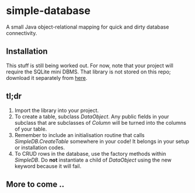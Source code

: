 # simple-database
A small Java object-relational mapping for quick and dirty database connectivity.

## Installation
This stuff is still being worked out. For now, note that your project will require the SQLite mini DBMS. That library is not stored on this repo; download it separately from [here](https://bitbucket.org/xerial/sqlite-jdbc/downloads).

## tl;dr
1. Import the library into your project.
2. To create a table, subclass *DataObject*. Any public fields in your subclass that are 
subclasses of *Column* will be turned into the columns of your table.
3. Remember to include an initialisation routine that calls *SimpleDB.CreateTable* somewhere in your code!
It belongs in your setup or installation codes.
4. To CRUD rows in the database, use the factory methods within *SimpleDB*. Do **not** instantiate a child of *DataObject*
using the new keyword because it will fail.

## More to come ..
